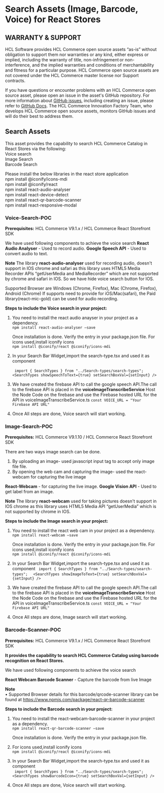 # Search Assets (Image, Barcode, Voice) for React Stores 

## WARRANTY & SUPPORT 
HCL Software provides HCL Commerce open source assets “as-is” without obligation to support them nor warranties or any kind, either express or implied, including the warranty of title, non-infringement or non-interference, and the implied warranties and conditions of merchantability and fitness for a particular purpose. HCL Commerce open source assets are not covered under the HCL Commerce master license nor Support contracts.

If you have questions or encounter problems with an HCL Commerce open source asset, please open an issue in the asset's GitHub repository. For more information about [GitHub issues](https://docs.github.com/en/issues), including creating an issue, please refer to [GitHub Docs](https://docs.github.com/en). The HCL Commerce Innovation Factory Team, who develops HCL Commerce open source assets, monitors GitHub issues and will do their best to address them. 

## Search Assets
This asset provides the capability to search HCL Commerce Catalog in React Stores via the following:<br/>
Voice search <br/>
Image Search <br/>
Barcode Search <br/>

Please install the below libraries in the react store application <br/>
npm install @iconify/icons-mdi <br/>
npm install @iconify/react <br/>
npm install react-audio-analyser <br/>
npm install react-device-detect <br/>
npm install react-qr-barcode-scanner <br/>
npm install react-responsive-modal <br/>

### Voice-Search-POC

**Prerequisites:** HCL Commerce V9.1.x / HCL Commerce React Storefront SDK

We have used following components to achieve the voice search
**React Audio Analyser** - Used to record audio. 
**Google Speech API** - Used to convert audio to text.

**Note**
The library **react-audio-analyser** used for recording audio, doesn't support in IOS chrome and safari as this library uses HTML5 Media Recorder APIs “getUserMedia and MediaRecorder” which are not supported by chrome and safari in IOS. So we have hide voice search button for IOS.

Supported Browser are Windows (Chrome, Firefox), Mac (Chrome,  Firefox), Android (Chrome) 
If supports need to provide for iOS/Mac(safari), the Paid library(react-mic-gold) can be used for audio recording.

**Steps to include the Voice search in your project:**<br/>
1. You need to install the react audio anayser in your project as a dependency.<br/>
   `npm install react-audio-analyser –save`
   
    Once installation is done. Verify the entry  in your package.json file.
    For icons used,install iconify icons<br/>
    `npm install @iconify/react @iconify/icons-mdi`

2. In your Search Bar Widget,import the search-type.tsx and used it as component

    ` import { SearchTypes } from "../Search-types/search-types";`
    `  <SearchTypes showSpeechToText={true} setSearchBoxVal={setInput} />`

3. We have created the firebase API to call the google speech API.The call to the firebase API is placed in the **voiceImageTranscribeService**
   Host the Node Code on the firebase and use the Firebase hosted URL for the API in voiceImageTranscribeService.ts
   `const VOICE_URL = "Your Firebase API URL"`
   
4. Once All steps are done, Voice search will start working.

### Image-Search-POC

**Prerequisites:** HCL Commerce V9.1.10 / HCL Commerce React Storefront SDK

There are two ways image search can be done.

1.	By uploading an image-  used javascript input tag to accept only image file file.
2.	By opening the web cam and capturing the image- used the react-webcam for capturing the live image 


**React-Webcam** - for capturing the live image.
**Google Vision API** - Used to get label from an image.

**Note**
The library **react-webcam** used for taking pictures doesn't support in IOS chrome as this library uses HTML5 Media API “getUserMedia”  which is not supported by chrome in IOS.

**Steps to include the Image search in your project:**<br/>
1. You need to install the react web cam in your project as a dependency.<br/>
   `npm install react-webcam –save`
   
    Once installation is done. Verify the entry  in your package.json file.
    For icons used,install iconify icons<br/>
    `npm install @iconify/react @iconify/icons-mdi`

2. In your Search Bar Widget,import the search-type.tsx and used it as component
    ` import { SearchTypes } from "../Search-types/search-types";`
    `  <SearchTypes showImageToText={true} setSearchBoxVal={setInput} />`

3. We have created the firebase API to call the google speech API.The call to the firebase API is placed in the **voiceImageTranscribeService**
   Host the Node Code on the firebase and use the Firebase hosted URL for the API in voiceImageTranscribeService.ts
   `const VOICE_URL = "Your Firebase API URL"`
   
4. Once All steps are done, Image search will start working.

### Barcode-Scanner-POC

**Prerequisites:** HCL Commerce V9.1.x / HCL Commerce React Storefront SDK

**It provides the capability to search HCL Commerce Catalog using barcode recognition on React Stores.**

We have used following components to achieve the voice search

**React Webcam Barcode Scanner** - Capture the barcode from live Image

**Note** <BR />
•	Supported Browser details for this barcode/qrcode-scanner library can be found at https://www.npmjs.com/package/react-qr-barcode-scanner

**Steps to include the Barcode search in your project:**<br/>
1. You need to install the react-webcam-barcode-scanner in your project as a dependency.<br/>
   `npm install react-qr-barcode-scanner –save`
   
    Once installation is done. Verify the entry  in your package.json file.
    
2. For icons used,install iconify icons<br/>
     `npm install @iconify/react @iconify/icons-mdi`

3. In your Search Bar Widget,import the search-type.tsx and used it as component<br/>
    ` import { SearchTypes } from "../Search-types/search-types";`
    `  <SearchTypes showBarcodeIcon={true} setSearchBoxVal={setInput} />`

4. Once All steps are done, Voice search will start working.

